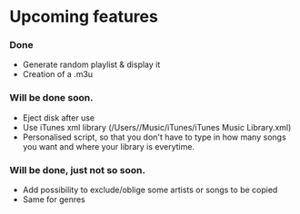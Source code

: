 # Upcoming features

### Done

* Generate random playlist & display it
* Creation of a .m3u


### Will be done soon.

* Eject disk after use
* Use iTunes xml library (/Users/<USR>/Music/iTunes/iTunes Music Library.xml)
* Personalised script, so that you don't have to type in how many songs you want and where your library is everytime.

### Will be done, just not so soon.

* Add possibility to exclude/oblige some artists or songs to be copied
* Same for genres
